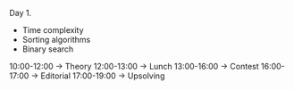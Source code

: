 Day 1.

* Time complexity 
* Sorting algorithms 
* Binary search

10:00-12:00 -> Theory
12:00-13:00 -> Lunch
13:00-16:00 -> Contest
16:00-17:00 -> Editorial
17:00-19:00 -> Upsolving
